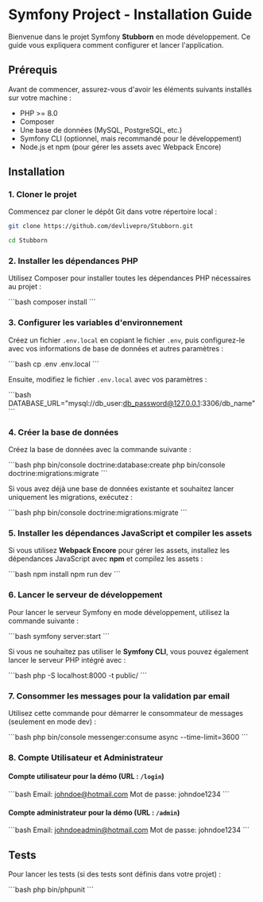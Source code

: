 
# Symfony Project - Installation Guide

Bienvenue dans le projet Symfony **Stubborn** en mode développement. Ce guide vous expliquera comment configurer et lancer l'application.

## Prérequis

Avant de commencer, assurez-vous d'avoir les éléments suivants installés sur votre machine :

- PHP >= 8.0
- Composer
- Une base de données (MySQL, PostgreSQL, etc.)
- Symfony CLI (optionnel, mais recommandé pour le développement)
- Node.js et npm (pour gérer les assets avec Webpack Encore)

## Installation

### 1. Cloner le projet

Commencez par cloner le dépôt Git dans votre répertoire local :

```bash
git clone https://github.com/devlivepro/Stubborn.git
```

```bash
cd Stubborn
```


### 2. Installer les dépendances PHP

Utilisez Composer pour installer toutes les dépendances PHP nécessaires au projet :

\```bash
composer install
\```

### 3. Configurer les variables d'environnement

Créez un fichier `.env.local` en copiant le fichier `.env`, puis configurez-le avec vos informations de base de données et autres paramètres :

\```bash
cp .env .env.local
\```

Ensuite, modifiez le fichier `.env.local` avec vos paramètres :

\```bash
DATABASE_URL="mysql://db_user:db_password@127.0.0.1:3306/db_name"
\```

### 4. Créer la base de données

Créez la base de données avec la commande suivante :

\```bash
php bin/console doctrine:database:create
php bin/console doctrine:migrations:migrate
\```

Si vous avez déjà une base de données existante et souhaitez lancer uniquement les migrations, exécutez :

\```bash
php bin/console doctrine:migrations:migrate
\```

### 5. Installer les dépendances JavaScript et compiler les assets

Si vous utilisez **Webpack Encore** pour gérer les assets, installez les dépendances JavaScript avec **npm** et compilez les assets :

\```bash
npm install
npm run dev
\```

### 6. Lancer le serveur de développement

Pour lancer le serveur Symfony en mode développement, utilisez la commande suivante :

\```bash
symfony server:start
\```

Si vous ne souhaitez pas utiliser le **Symfony CLI**, vous pouvez également lancer le serveur PHP intégré avec :

\```bash
php -S localhost:8000 -t public/
\```

### 7. Consommer les messages pour la validation par email

Utilisez cette commande pour démarrer le consommateur de messages (seulement en mode dev) :

\```bash
php bin/console messenger:consume async --time-limit=3600
\```

### 8. Compte Utilisateur et Administrateur

#### Compte utilisateur pour la démo (URL : `/login`)

\```bash
Email: johndoe@hotmail.com
Mot de passe: johndoe1234
\```

#### Compte administrateur pour la démo (URL : `/admin`)

\```bash
Email: johndoeadmin@hotmail.com
Mot de passe: johndoe1234
\```

## Tests

Pour lancer les tests (si des tests sont définis dans votre projet) :

\```bash
php bin/phpunit
\```